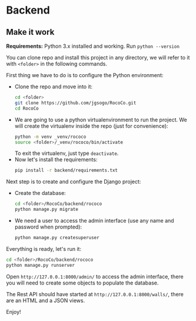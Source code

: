 
Backend
=======


Make it work
------------

**Requirements:** Python 3.x installed and working. Run ``python --version``

You can clone repo and install this project in any directory, we will
refer to it with ``<folder>`` in the following commands.

First thing we have to do is to configure the Python environment:

 * Clone the repo and move into it:
   ```bash
   cd <folder>
   git clone https://github.com/jgsogo/RocoCo.git
   cd RocoCo
   ```
 * We are going to use a python virtualenvironment to run the project. We will create
   the virtualenv inside the repo (just for convenience):
   ```bash
   python -m venv _venv/rococo
   source <folder>/_venv/rococo/bin/activate
   ```
   To exit the virtualenv, just type ``deactivate``.
 * Now let's install the requirements:
   ```bash
   pip install -r backend/requirements.txt
   ```

Next step is to create and configure the Django project:
 * Create the database:
   ```bash
   cd <folder>/RocoCo/backend/rococo
   python manage.py migrate
   ```
 + We need a user to access the admin interface (use any name and
   password when prompted):
   ```bash
   python manage.py createsuperuser
   ```

Everything is ready, let's run it:

```bash
cd <folder>/RocoCo/backend/rococo
python manage.py runserver
```

Open ``http://127.0.0.1:8000/admin/`` to access the admin interface, there you
will need to create some objects to populate the database.

The Rest API should have started at ``http://127.0.0.1:8000/walls/``, there are
an HTML and a JSON views.

Enjoy!
